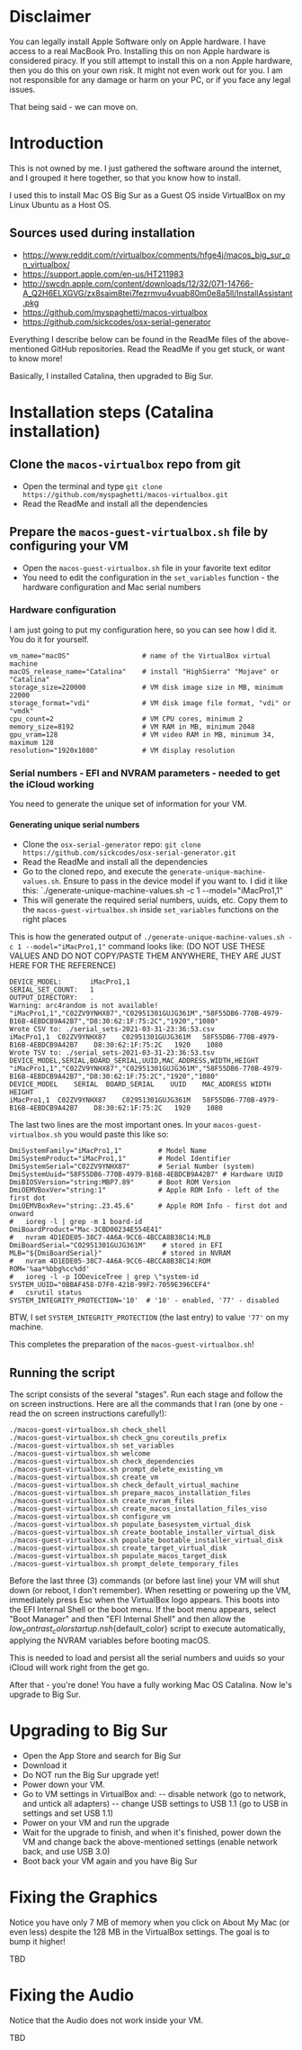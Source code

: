 # Disclaimer
You can legally install Apple Software only on Apple hardware. I have access to a real MacBook Pro. 
Installing this on non Apple hardware is considered piracy. 
If you still attempt to install this on a non Apple hardware, then you do this on your own risk. It might not even work out for you. 
I am not responsible for any damage or harm on your PC, or if you face any legal issues.

That being said - we can move on.

# Introduction
This is not owned by me. I just gathered the software around the internet, and I grouped it here together, so that you know how to install.

I used this to install Mac OS Big Sur as a Guest OS inside VirtualBox on my Linux Ubuntu as a Host OS.

## Sources used during installation
- https://www.reddit.com/r/virtualbox/comments/hfge4j/macos_big_sur_on_virtualbox/
- https://support.apple.com/en-us/HT211983
- http://swcdn.apple.com/content/downloads/12/32/071-14766-A_Q2H6ELXGVG/zx8saim8tei7fezrmvu4vuab80m0e8a5ll/InstallAssistant.pkg
- https://github.com/myspaghetti/macos-virtualbox
- https://github.com/sickcodes/osx-serial-generator


Everything I describe below can be found in the ReadMe files of the above-mentioned GitHub repositories. Read the ReadMe if you get stuck, or want to know more!

Basically, I installed Catalina, then upgraded to Big Sur.

# Installation steps (Catalina installation)
## Clone the `macos-virtualbox` repo from git
- Open the terminal and type `git clone https://github.com/myspaghetti/macos-virtualbox.git`
- Read the ReadMe and install all the dependencies

## Prepare the `macos-guest-virtualbox.sh` file by configuring your VM
- Open the `macos-guest-virtualbox.sh` file in your favorite text editor
- You need to edit the configuration in the `set_variables` function - the hardware configuration and Mac serial numbers

### Hardware configuration
I am just going to put my configuration here, so you can see how I did it. You do it for yourself.
```
vm_name="macOS"                  # name of the VirtualBox virtual machine
macOS_release_name="Catalina"    # install "HighSierra" "Mojave" or "Catalina"
storage_size=220000              # VM disk image size in MB, minimum 22000
storage_format="vdi"             # VM disk image file format, "vdi" or "vmdk"
cpu_count=2                      # VM CPU cores, minimum 2
memory_size=8192                 # VM RAM in MB, minimum 2048
gpu_vram=128                     # VM video RAM in MB, minimum 34, maximum 128
resolution="1920x1080"           # VM display resolution
```

### Serial numbers - EFI and NVRAM parameters - needed to get the iCloud working
You need to generate the unique set of information for your VM.

#### Generating unique serial numbers
- Clone the `osx-serial-generator` repo: `git clone https://github.com/sickcodes/osx-serial-generator.git`
- Read the ReadMe and install all the dependencies
- Go to the cloned repo, and execute the `generate-unique-machine-values.sh`. Ensure to pass in the device model if you want to. I did it like this: `./generate-unique-machine-values.sh -c 1 --model="iMacPro1,1"
- This will generate the required serial numbers, uuids, etc. Copy them to the `macos-guest-virtualbox.sh` inside `set_variables` functions on the right places

This is how the generated output of `./generate-unique-machine-values.sh -c 1 --model="iMacPro1,1"` command looks like:
(DO NOT USE THESE VALUES AND DO NOT COPY/PASTE THEM ANYWHERE, THEY ARE JUST HERE FOR THE REFERENCE)
```
DEVICE_MODEL:       iMacPro1,1
SERIAL_SET_COUNT:   1
OUTPUT_DIRECTORY:   .
Warning: arc4random is not available!
"iMacPro1,1","C02ZV9YNHX87","C02951301GUJG361M","58F55DB6-770B-4979-B16B-4EBDCB9A42B7","D8:30:62:1F:75:2C","1920","1080"
Wrote CSV to: ./serial_sets-2021-03-31-23:36:53.csv
iMacPro1,1	C02ZV9YNHX87	C02951301GUJG361M	58F55DB6-770B-4979-B16B-4EBDCB9A42B7	D8:30:62:1F:75:2C	1920	1080
Wrote TSV to: ./serial_sets-2021-03-31-23:36:53.tsv
DEVICE_MODEL,SERIAL,BOARD_SERIAL,UUID,MAC_ADDRESS,WIDTH,HEIGHT
"iMacPro1,1","C02ZV9YNHX87","C02951301GUJG361M","58F55DB6-770B-4979-B16B-4EBDCB9A42B7","D8:30:62:1F:75:2C","1920","1080"
DEVICE_MODEL	SERIAL	BOARD_SERIAL	UUID	MAC_ADDRESS	WIDTH	HEIGHT
iMacPro1,1	C02ZV9YNHX87	C02951301GUJG361M	58F55DB6-770B-4979-B16B-4EBDCB9A42B7	D8:30:62:1F:75:2C	1920	1080
```

The last two lines are the most important ones.
In your `macos-guest-virtualbox.sh` you would paste this like so:
```
DmiSystemFamily="iMacPro1,1"         # Model Name
DmiSystemProduct="iMacPro1,1"        # Model Identifier
DmiSystemSerial="C02ZV9YNHX87"       # Serial Number (system)
DmiSystemUuid="58F55DB6-770B-4979-B16B-4EBDCB9A42B7" # Hardware UUID
DmiBIOSVersion="string:MBP7.89"      # Boot ROM Version
DmiOEMVBoxVer="string:1"             # Apple ROM Info - left of the first dot
DmiOEMVBoxRev="string:.23.45.6"      # Apple ROM Info - first dot and onward
#   ioreg -l | grep -m 1 board-id
DmiBoardProduct="Mac-3CBD00234E554E41"
#   nvram 4D1EDE05-38C7-4A6A-9CC6-4BCCA8B38C14:MLB
DmiBoardSerial="C02951301GUJG361M"    # stored in EFI
MLB="${DmiBoardSerial}"               # stored in NVRAM
#   nvram 4D1EDE05-38C7-4A6A-9CC6-4BCCA8B38C14:ROM
ROM='%aa*%bbg%cc%dd'
#   ioreg -l -p IODeviceTree | grep \"system-id
SYSTEM_UUID="0BBAF458-D7F0-421B-99F2-7059E396CEF4"
#   csrutil status
SYSTEM_INTEGRITY_PROTECTION='10'  # '10' - enabled, '77' - disabled
```

BTW, I set `SYSTEM_INTEGRITY_PROTECTION` (the last entry) to value `'77'` on my machine.


This completes the preparation of the `macos-guest-virtualbox.sh`!

## Running the script
The script consists of the several "stages". Run each stage and follow the on screen instructions.
Here are all the commands that I ran (one by one - read the on screen instructions carefully!):
```
./macos-guest-virtualbox.sh check_shell
./macos-guest-virtualbox.sh check_gnu_coreutils_prefix
./macos-guest-virtualbox.sh set_variables
./macos-guest-virtualbox.sh welcome
./macos-guest-virtualbox.sh check_dependencies
./macos-guest-virtualbox.sh prompt_delete_existing_vm
./macos-guest-virtualbox.sh create_vm
./macos-guest-virtualbox.sh check_default_virtual_machine
./macos-guest-virtualbox.sh prepare_macos_installation_files
./macos-guest-virtualbox.sh create_nvram_files
./macos-guest-virtualbox.sh create_macos_installation_files_viso
./macos-guest-virtualbox.sh configure_vm
./macos-guest-virtualbox.sh populate_basesystem_virtual_disk
./macos-guest-virtualbox.sh create_bootable_installer_virtual_disk
./macos-guest-virtualbox.sh populate_bootable_installer_virtual_disk
./macos-guest-virtualbox.sh create_target_virtual_disk
./macos-guest-virtualbox.sh populate_macos_target_disk
./macos-guest-virtualbox.sh prompt_delete_temporary_files
```

Before the last three (3) commands (or before last line) your VM will shut down (or reboot, I don't remember).
When resetting or powering up the VM, immediately press Esc when the VirtualBox logo appears. This boots into the EFI Internal Shell or the boot menu. 
If the boot menu appears, select \"Boot Manager\" and then \"EFI Internal Shell\" and then allow the ${low_contrast_color}startup.nsh${default_color} script to execute automatically, applying the NVRAM variables before booting macOS.

This is needed to load and persist all the serial numbers and uuids so your iCloud will work right from the get go.

After that - you're done! You have a fully working Mac OS Catalina. Now le's upgrade to Big Sur.

# Upgrading to Big Sur
- Open the App Store and search for Big Sur
- Download it
- Do NOT run the Big Sur upgrade yet!
- Power down your VM.
- Go to VM settings in VirtualBox and: 
  -- disable network (go to network, and untick all adapters)
  -- change USB settings to USB 1.1 (go to USB in settings and set USB 1.1)
- Power on your VM and run the upgrade
- Wait for the upgrade to finish, and when it's finished, power down the VM and change back the above-mentioned settings (enable network back, and use USB 3.0)
- Boot back your VM again and you have Big Sur

# Fixing the Graphics
Notice you have only 7 MB of memory when you click on About My Mac (or even less) despite the 128 MB in the VirtualBox settings.
The goal is to bump it higher!

TBD

# Fixing the Audio
Notice that the Audio does not work inside your VM.

TBD
